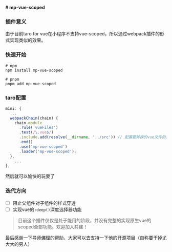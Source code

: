 **# mp-vue-scoped**



### 插件意义

由于目前taro for vue在小程序不支持vue-scoped，所以通过webpack插件的形式实现类似的效果。



### 快速开始

```shell
# npm
npm install mp-vue-scoped

# pnpm 
pnpm add mp-vue-scoped
```

### taro配置

```js
mini: {
  ...
  webpackChain(chain) {
    chain.module
      .rule('vueFiles')
      .test(/\.vue$/)
      .include.add(resolve(__dirname, '../src')) // 配置要转换的vue文件的范围
      .end()
      .use('mp-vue-scoped')
      .loader('mp-vue-scoped');
  },
    ...
},
```

然后就可以愉快的玩耍了



### 迭代方向

- [ ] 阻止父组件对子组件的样式穿透
- [ ] 实现vue的`:deep()`深度选择器功能

> 目前这个插件仅仅是处于能用的阶段，并没有完整的实现原生vue的scoped全部功能。欢迎加入共建！



最后感谢一下导师[佛理](https://github.com/LeeSamFong)的帮助，大家可以去支持一下他的开源项目（自称要干掉尤大大的男人）